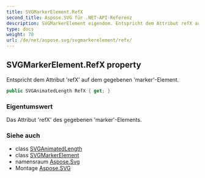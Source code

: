 ```yaml
---
title: SVGMarkerElement.RefX
second_title: Aspose.SVG für .NET-API-Referenz
description: SVGMarkerElement eigendom. Entspricht dem Attribut refX auf dem gegebenen markerElement.
type: docs
weight: 70
url: /de/net/aspose.svg/svgmarkerelement/refx/
---
```

## SVGMarkerElement.RefX property

Entspricht dem Attribut 'refX' auf dem gegebenen 'marker'-Element.

```csharp
public SVGAnimatedLength RefX { get; }
```

### Eigentumswert

Das Attribut 'refX' des gegebenen 'marker'-Elements.

### Siehe auch

* class [SVGAnimatedLength](../../../aspose.svg.datatypes/svganimatedlength/)
* class [SVGMarkerElement](../)
* namensraum [Aspose.Svg](../../svgmarkerelement/)
* Montage [Aspose.SVG](../../../)


